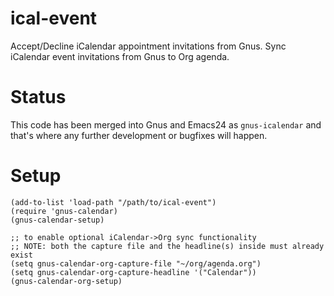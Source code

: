 ical-event
==========

Accept/Decline iCalendar appointment invitations from Gnus.
Sync iCalendar event invitations from Gnus to Org agenda.

Status
======

This code has been merged into Gnus and Emacs24 as `gnus-icalendar` and that's
where any further development or bugfixes will happen.

Setup
=====

    (add-to-list 'load-path "/path/to/ical-event")
    (require 'gnus-calendar)
    (gnus-calendar-setup)
    
    ;; to enable optional iCalendar->Org sync functionality
    ;; NOTE: both the capture file and the headline(s) inside must already exist
    (setq gnus-calendar-org-capture-file "~/org/agenda.org")
    (setq gnus-calendar-org-capture-headline '("Calendar"))
    (gnus-calendar-org-setup)


